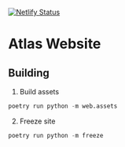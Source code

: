 [![Netlify Status](https://api.netlify.com/api/v1/badges/bc69cb13-667b-4e6e-8762-081c31169988/deploy-status)](https://app.netlify.com/sites/gallant-ptolemy-d1eb76/deploys)

# Atlas Website

## Building

1. Build assets

```python
poetry run python -m web.assets
```

2. Freeze site

```python
poetry run python -m freeze
```
